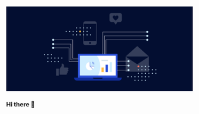 [![Header](https://raw.githubusercontent.com/SAED2906/SAED2906/main/Header.gif "Header")](https://raw.githubusercontent.com/SAED2906/SAED2906/main/Header.gif)


### Hi there 👋



<!--


**SAED2906/SAED2906** is a ✨ _special_ ✨ repository because its `README.md` (this file) appears on your GitHub profile.

Here are some ideas to get you started:

- 🔭 I’m currently working on ...
- 🌱 I’m currently learning ...
- 👯 I’m looking to collaborate on ...
- 🤔 I’m looking for help with ...
- 💬 Ask me about ...
- 📫 How to reach me: ...
- 😄 Pronouns: ...
- ⚡ Fun fact: ...
-->
